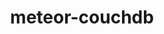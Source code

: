 ---
layout: default
title: meteor-couchdb
name: meteor-couchdb
fullname: cloudant/meteor-couchdb
description: Meteor database driver for CouchDB and Cloudant
watchers: 37
stars: 37
forks: 2
languages: 
  - JavaScript

tech: 
  - Cloudant
  - CouchDB
  - Meteor

level: Intermediate
giturl: https://github.com/cloudant/meteor-couchdb
---